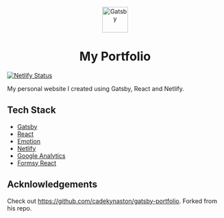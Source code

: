 
<p align="center">
  <a href="https://www.gatsbyjs.org">
    <img alt="Gatsby" src="https://www.gatsbyjs.org/monogram.svg" width="60" />
  </a>
</p>
<h1 align="center">
  My Portfolio
</h1>

[![Netlify Status](https://api.netlify.com/api/v1/badges/ca92c49e-b701-4e3c-a779-005efcec1b78/deploy-status)](https://app.netlify.com/sites/cocky-lovelace-1e96cb/deploys)

My personal website I created using Gatsby, React and Netlify. 

## Tech Stack
- [Gatsby](https://www.gatsbyjs.org/)
- [React](https://reactjs.org/)
- [Emotion](https://emotion.sh/docs/introduction)
- [Netlify](https://www.netlify.com/)
- [Google Analytics](https://analytics.google.com/analytics/web/)
- [Formsy React](https://github.com/christianalfoni/formsy-react)

## Acknlowledgements 
Check out https://github.com/cadekynaston/gatsby-portfolio. Forked from his repo.




